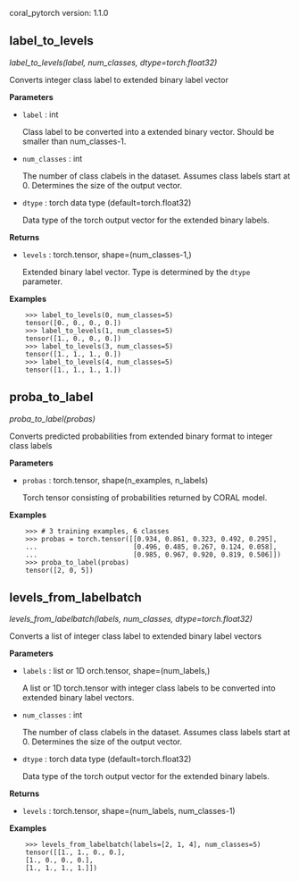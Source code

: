 coral_pytorch version: 1.1.0
## label_to_levels

*label_to_levels(label, num_classes, dtype=torch.float32)*

Converts integer class label to extended binary label vector

**Parameters**

- `label` : int

    Class label to be converted into a extended
    binary vector. Should be smaller than num_classes-1.


- `num_classes` : int

    The number of class clabels in the dataset. Assumes
    class labels start at 0. Determines the size of the
    output vector.


- `dtype` : torch data type (default=torch.float32)

    Data type of the torch output vector for the
    extended binary labels.

**Returns**

- `levels` : torch.tensor, shape=(num_classes-1,)

    Extended binary label vector. Type is determined
    by the `dtype` parameter.

**Examples**

```
    >>> label_to_levels(0, num_classes=5)
    tensor([0., 0., 0., 0.])
    >>> label_to_levels(1, num_classes=5)
    tensor([1., 0., 0., 0.])
    >>> label_to_levels(3, num_classes=5)
    tensor([1., 1., 1., 0.])
    >>> label_to_levels(4, num_classes=5)
    tensor([1., 1., 1., 1.])
```

## proba_to_label

*proba_to_label(probas)*

Converts predicted probabilities from extended binary format
    to integer class labels

**Parameters**

- `probas` : torch.tensor, shape(n_examples, n_labels)

    Torch tensor consisting of probabilities returned by CORAL model.

**Examples**

```
    >>> # 3 training examples, 6 classes
    >>> probas = torch.tensor([[0.934, 0.861, 0.323, 0.492, 0.295],
    ...                        [0.496, 0.485, 0.267, 0.124, 0.058],
    ...                        [0.985, 0.967, 0.920, 0.819, 0.506]])
    >>> proba_to_label(probas)
    tensor([2, 0, 5])
```

## levels_from_labelbatch

*levels_from_labelbatch(labels, num_classes, dtype=torch.float32)*

Converts a list of integer class label to extended binary label vectors

**Parameters**

- `labels` : list or 1D orch.tensor, shape=(num_labels,)

    A list or 1D torch.tensor with integer class labels
    to be converted into extended binary label vectors.


- `num_classes` : int

    The number of class clabels in the dataset. Assumes
    class labels start at 0. Determines the size of the
    output vector.


- `dtype` : torch data type (default=torch.float32)

    Data type of the torch output vector for the
    extended binary labels.

**Returns**

- `levels` : torch.tensor, shape=(num_labels, num_classes-1)


**Examples**

```
    >>> levels_from_labelbatch(labels=[2, 1, 4], num_classes=5)
    tensor([[1., 1., 0., 0.],
    [1., 0., 0., 0.],
    [1., 1., 1., 1.]])
```

